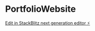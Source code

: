 # PortfolioWebsite

[Edit in StackBlitz next generation editor ⚡️](https://stackblitz.com/~/github.com/poynting-dev/PortfolioWebsite)
